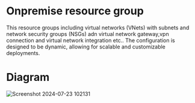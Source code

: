# Onpremise resource group

This resource groups including virtual networks (VNets) with subnets and network security groups (NSGs) adn virtual network gateway,vpn connection and virtual network integration etc.. The configuration is designed to be dynamic, allowing for scalable and customizable deployments.
# Diagram
![Screenshot 2024-07-23 102131](https://github.com/user-attachments/assets/b257736a-0d7e-4af4-b70c-fa8add008d65)